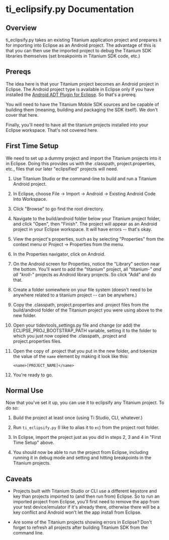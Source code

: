 # ti_eclipsify.py Documentation

## Overview

ti_eclipsify.py takes an existing Titanium application project and prepares it for importing into Eclipse as an Android project. The advantage of this is that you can then use the imported project to debug the Titanium SDK libraries themselves (set breakpoints in Titanium SDK code, etc.)

## Prereqs

The idea here is that your Titanium project becomes an Android project in Eclipse.  The Android project type is available in Eclipse only if you have installed the [Android ADT Plugin for Eclipse](http://developer.android.com/tools/sdk/eclipse-adt.html).  So that's a prereq.

You will need to have the Titanium Mobile SDK sources and be capable of building them (meaning, building and packaging the SDK itself).  We don't cover that here.

Finally, you'll need to have all the titanium projects installed into your Eclipse workspace.  That's not covered here.

## First Time Setup

We need to set up a dummy project and import the Titanium projects into it in Eclipse. Doing this provides us with the .classpath, project.properties, etc., files that our later "eclipsified" projects will need.

1. Use Titanium Studio or the command-line to build and run a Titanium Android project.

2. In Eclipse, choose File -> Import -> Android -> Existing Android Code Into Workspace.

3. Click "Browse" to go find the root directory.

4. Navigate to the build/android folder below your Titanium project folder, and click "Open", then "Finish".  The project will appear as an Android project in your Eclipse workspace. It will have errors -- that's okay.

5. View the project's properties, such as by selecting "Properties" from the context menu or Project -> Properties from the menu.

6. In the Properties navigator, click on Android.

7. On the Android screen for Properties, notice the "Library" section near the bottom.  You'll want to add the "titanium" project, all "titanium-*" and all "kroll-*" projects as Android library projects.  So click "Add" and do that.

8. Create a folder somewhere on your file system (doesn't need to be anywhere related to a titanium project -- can be anywhere.)

9. Copy the .classpath, project.properties and .project files from the build/android folder of the Titanium project you were using above to the new folder.

10. Open your tidevtools_settings.py file and change (or add) the ECLIPSE_PROJ_BOOTSTRAP_PATH variable, setting it to the folder to which you just now copied the .classpath, .project and project.properties files.

11. Open the copy of .project that you put in the new folder, and tokenize the value of the `name` element by making it look like this:

        <name>[PROJECT_NAME]</name>

12. You're ready to go.

## Normal Use

Now that you've set it up, you can use it to eclipsify any Titanium project.  To do so:

1. Build the project at least once (using Ti Studio, CLI, whatever.)

2. Run `ti_eclipsify.py` (I like to alias it to `ec`) from the project root folder.

3. In Eclipse, import the project just as you did in steps 2, 3 and 4 in "First Time Setup" above.

4. You should now be able to run the project from Eclipse, including running it in debug mode and setting and hitting breakpoints in the Titanium projects.

## Caveats

* Projects built with Titanium Studio or CLI use a different keystore and key than projects imported to (and then run from) Eclipse.  So to run an imported project from Eclipse, you'll first need to remove the app from your test device/emulator if it's already there, otherwise there will be a key conflict and Android won't let the app install from Eclipse.

* Are some of the Titanium projects showing errors in Eclipse?  Don't forget to refresh all projects after building Titanium SDK from the command line.
